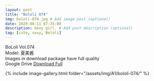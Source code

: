 ```yaml
---
layout: post
title: "Bololi 074"
img: bololi-074.jpg # Add image post (optional)
date: 2020-08-11 07:35:00
description: Sexy girl. # Add post description (optional)
tag: [cute, sexy, Bololi]
---
```

BoLoli Vol.074  
Model: 夏美酱                                            
Images in download package have full quality                    
Google Drive [Download Full](http://gestyy.com/ewHQGS)

{% include image-gallery.html folder="/assets/img/A1/bololi-074/" %}
